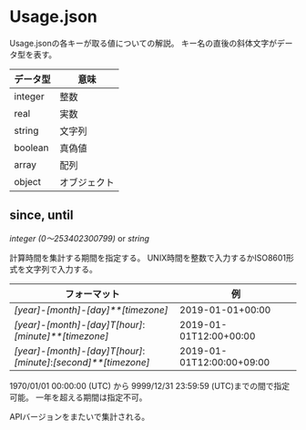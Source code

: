 # Usage.json

Usage.jsonの各キーが取る値についての解説。
キー名の直後の斜体文字がデータ型を表す。

|データ型|意味|
|---|---|
|integer|整数|
|real|実数|
|string|文字列|
|boolean|真偽値|
|array|配列|
|object|オブジェクト|

## since, until

*integer (0〜253402300799)* or *string*

計算時間を集計する期間を指定する。
UNIX時間を整数で入力するかISO8601形式を文字列で入力する。

|フォーマット|例|
|---|---|
|*[year]*-*[month]*-*[day]**[timezone]*|2019-01-01+00:00|
|*[year]*-*[month]*-*[day]*T*[hour]*:*[minute]**[timezone]*|2019-01-01T12:00+00:00|
|*[year]*-*[month]*-*[day]*T*[hour]*:*[minute]*:*[second]**[timezone]*|2019-01-01T12:00:00+09:00|

1970/01/01 00:00:00 (UTC) から 9999/12/31 23:59:59 (UTC)までの間で指定可能。
一年を超える期間は指定不可。

APIバージョンをまたいで集計される。